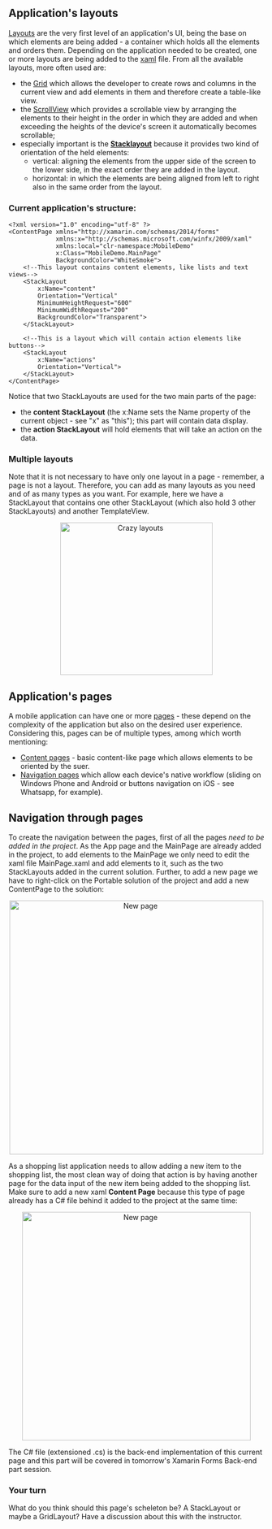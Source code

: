 ## Application's layouts
[Layouts](https://developer.xamarin.com/guides/xamarin-forms/user-interface/controls/layouts/) are the very first level of an application's UI, being the base on which elements are being added - a container which holds all the elements and orders them.
Depending on the application needed to be created, one or more layouts are being added to the [xaml](https://msdn.microsoft.com/en-us/library/cc295302.aspx) file. 
From all the available layouts, more often used are:
- the [Grid](https://developer.xamarin.com/api/type/Xamarin.Forms.Grid/) which allows the developer to create rows and columns in the current view and add elements in them and therefore create a table-like view.
- the [ScrollView](https://developer.xamarin.com/api/type/Xamarin.Forms.ScrollView/) which provides a scrollable view by arranging the elements to their height in the order in which they are added and when exceeding the heights of the device's screen it automatically becomes scrollable;
- especially important is the [**Stacklayout**](https://developer.xamarin.com/api/type/Xamarin.Forms.StackLayout/) because it provides two kind of orientation of the held elements:
  - vertical: aligning the elements from the upper side of the screen to the lower side, in the exact order they are added in the layout. 
  - horizontal: in which the elements are being aligned from left to right also in the same order from the layout.

### Current application's structure:
```
<?xml version="1.0" encoding="utf-8" ?>
<ContentPage xmlns="http://xamarin.com/schemas/2014/forms"
             xmlns:x="http://schemas.microsoft.com/winfx/2009/xaml"
             xmlns:local="clr-namespace:MobileDemo"
             x:Class="MobileDemo.MainPage"
             BackgroundColor="WhiteSmoke">
    <!--This layout contains content elements, like lists and text views-->
    <StackLayout
        x:Name="content"
        Orientation="Vertical"
        MinimumHeightRequest="600"
        MinimumWidthRequest="200"
        BackgroundColor="Transparent">
    </StackLayout>
    
    <!--This is a layout which will contain action elements like buttons-->
    <StackLayout
        x:Name="actions"
        Orientation="Vertical">
    </StackLayout>
</ContentPage>
```
Notice that two StackLayouts are used for the two main parts of the page:
- the **content StackLayout** (the x:Name sets the Name property of the current object - see "x" as "this"); this part will contain data display.
- the **action StackLayout** will hold elements that will take an action on the data.


### Multiple layouts
Note that it is not necessary to have only one layout in a page - remember, a page is not a layout. Therefore, you can add as many layouts as you need and of as many types as you want. For example, here we have a StackLayout that contains one other StackLayout (which also hold 3 other StackLayouts) and another TemplateView.
<p align="center"><img height="300" alt="Crazy layouts" src="https://github.com/microsoft-dx/xamarin-fundamentals-ui/blob/master/Images/layouts.png?raw=true" margin=auto></p>


## Application's pages
A mobile application can have one or more [pages](https://developer.xamarin.com/guides/xamarin-forms/user-interface/controls/pages/) - these depend on the complexity of the application but also on the desired user experience. Considering this, pages can be of multiple types, among which worth mentioning:
- [Content pages](https://developer.xamarin.com/api/type/Xamarin.Forms.ContentPage/) - basic content-like page which allows elements to be oriented by the suer.
- [Navigation pages](https://developer.xamarin.com/api/type/Xamarin.Forms.NavigationPage/) which allow each device's native workflow (sliding on Windows Phone and Android or buttons navigation on iOS - see Whatsapp, for example).


## Navigation through pages
To create the navigation between the pages, first of all the pages _need to be added in the project_.
As the App page and the MainPage are already added in the project, to add elements to the MainPage we only need to edit the xaml file MainPage.xaml and add elements to it, such as the two StackLayouts added in the current solution.
Further, to add a new page we have to right-click on the Portable solution of the project and add a new ContentPage to the solution:
<p align="center"><img height="500" alt="New page" src="https://github.com/microsoft-dx/xamarin-fundamentals-ui/blob/master/Images/new-page.png?raw=true" margin=auto></p>

As a shopping list application needs to allow adding a new item to the shopping list, the most clean way of doing that action is by having another page for the data input of the new item being added to the shopping list.
Make sure to add a new xaml **Content Page** because this type of page already has a C# file behind it added to the project at the same time:

<p align="center"><img height="450" alt="New page" src="https://github.com/microsoft-dx/xamarin-fundamentals-ui/blob/master/Images/new-item.PNG?raw=true" margin=auto></p>

The C# file (extensioned .cs) is the back-end implementation of this current page and this part will be covered in tomorrow's Xamarin Forms Back-end part session.


### Your turn
What do you think should this page's scheleton be? A StackLayout or maybe a GridLayout? Have a discussion about this with the instructor.
